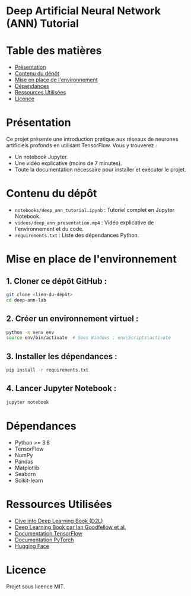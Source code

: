 # Deep Artificial Neural Network (ANN) Tutorial

# Table des matières
- [Présentation](#présentation)
- [Contenu du dépôt](#contenu-du-dépôt)
- [Mise en place de l'environnement](#mise-en-place-de-lenvironnement)
- [Dépendances](#dépendances)
- [Ressources Utilisées](#ressources-utilisées)
- [Licence](#licence)

# Présentation
Ce projet présente une introduction pratique aux réseaux de neurones artificiels profonds en utilisant TensorFlow. Vous y trouverez :
- Un notebook Jupyter.
- Une vidéo explicative (moins de 7 minutes).
- Toute la documentation nécessaire pour installer et exécuter le projet.

# Contenu du dépôt
- `notebooks/deep_ann_tutorial.ipynb` : Tutoriel complet en Jupyter Notebook.
- `videos/deep_ann_presentation.mp4` : Vidéo explicative de l'environnement et du code.
- `requirements.txt` : Liste des dépendances Python.

# Mise en place de l'environnement

## 1. Cloner ce dépôt GitHub :
```bash
git clone <lien-du-dépôt>
cd deep-ann-lab
```

## 2. Créer un environnement virtuel :
```bash
python -m venv env
source env/bin/activate  # Sous Windows : env\Scripts\activate
```

## 3. Installer les dépendances :
```bash
pip install -r requirements.txt
```

## 4. Lancer Jupyter Notebook :
```bash
jupyter notebook
```

# Dépendances
- Python >= 3.8
- TensorFlow
- NumPy
- Pandas
- Matplotlib
- Seaborn
- Scikit-learn

# Ressources Utilisées
- [Dive into Deep Learning Book (D2L)](https://d2l.ai/)
- [Deep Learning Book par Ian Goodfellow et al.](https://www.deeplearningbook.org/)
- [Documentation TensorFlow](https://www.tensorflow.org/)
- [Documentation PyTorch](https://pytorch.org/)
- [Hugging Face](https://huggingface.co/)

# Licence
Projet sous licence MIT.
